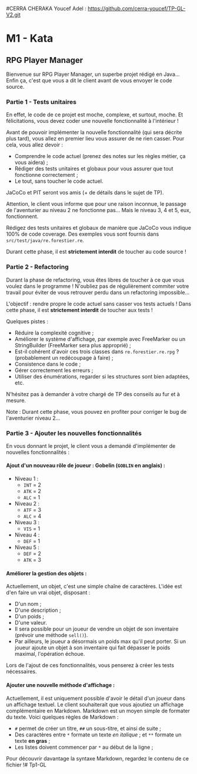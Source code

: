 #CERRA CHERAKA Youcef Adel : https://github.com/cerra-youcef/TP-GL-V2.git

# M1 - Kata

## RPG Player Manager

Bienvenue sur RPG Player Manager, un superbe projet rédigé en Java... Enfin ça, c'est que vous a dit le client avant de
vous envoyer le code source.

### Partie 1 - Tests unitaires

En effet, le code de ce projet est moche, complexe, et surtout, moche. Et félicitations, vous devez coder une nouvelle
fonctionnalité à l'intérieur !

Avant de pouvoir implémenter la nouvelle fonctionnalité (qui sera décrite plus tard), vous allez en premier lieu vous
assurer de ne rien casser. Pour cela, vous allez devoir :

- Comprendre le code actuel (prenez des notes sur les règles métier, ça vous aidera) ;
- Rédiger des tests unitaires et globaux pour vous assurer que tout fonctionne correctement ;
- Le tout, sans toucher le code actuel.

JaCoCo et PIT seront vos amis (+ de détails dans le sujet de TP).

Attention, le client vous informe que pour une raison inconnue, le passage de l'aventurier au niveau 2 ne fonctionne
pas... Mais le niveau 3, 4 et 5, eux, fonctionnent.

Rédigez des tests unitaires et globaux de manière que JaCoCo vous indique 100% de code coverage. Des exemples vous
sont fournis dans `src/test/java/re.forestier.re`.

Durant cette phase, il est **strictement interdit** de toucher au code source !

### Partie 2 - Refactoring

Durant la phase de refactoring, vous êtes libres de toucher à ce que vous voulez dans le programme ! N'oubliez pas de
régulièrement commiter votre travail pour éviter de vous retrouver perdu dans un refactoring impossible...

L'objectif : rendre propre le code actuel sans casser vos tests actuels ! Dans cette phase, il est **strictement
interdit** de toucher aux tests !

Quelques pistes :

- Réduire la complexité cognitive ;
- Améliorer le système d'affichage, par exemple avec FreeMarker ou un StringBuilder (FreeMarker sera plus approprié) ;
- Est-il cohérent d'avoir ces trois classes dans `re.forestier.re.rpg` ? (probablement un redécoupage à faire) ;
- Consistence dans le code ;
- Gérer correctement les erreurs ;
- Utiliser des énumérations, regarder si les structures sont bien adaptées, etc.

N'hésitez pas à demander à votre chargé de TP des conseils au fur et à mesure.

Note : Durant cette phase, vous pouvez en profiter pour corriger le bug de l'aventurier niveau 2...

### Partie 3 - Ajouter les nouvelles fonctionnalités

En vous donnant le projet, le client vous a demandé d'implémenter de nouvelles fonctionnalités :

#### Ajout d'un nouveau rôle de joueur : Gobelin (`GOBLIN` en anglais) :

- Niveau 1 :
  - `INT` = 2
  - `ATK` = 2
  - `ALC` = 1
- Niveau 2 :
  - `ATF` = 3
  - `ALC` = 4
- Niveau 3 :
  - `VIS` = 1
- Niveau 4 :
  - `DEF` = 1
- Niveau 5 :
  - `DEF` = 2
  - `ATK` = 3

#### Améliorer la gestion des objets :

Actuellement, un objet, c'est une simple chaîne de caractères. L'idée est d'en faire un vrai objet, disposant :

- D'un nom ;
- D'une description ;
- D'un poids ;
- D'une valeur.
- Il sera possible pour un joueur de vendre un objet de son inventaire (prévoir une méthode `sell()`).
- Par ailleurs, le joueur a désormais un poids max qu'il peut porter. Si un joueur ajoute un objet à son inventaire qui
  fait dépasser le poids maximal, l'opération échoue.

Lors de l'ajout de ces fonctionnalités, vous penserez à créer les tests nécessaires.

#### Ajouter une nouvelle méthode d'affichage :

Actuellement, il est uniquement possible d'avoir le détail d'un joueur dans un affichage textuel. Le client souhaiterait
que vous ajoutiez un affichage complémentaire en Markdown. Markdown est un moyen simple de formater du texte. Voici
quelques règles de Markdown :

- `#` permet de créer un titre, `##` un sous-titre, et ainsi de suite ;
- Des caractères entre `*` formate un texte _en italique_ ; et `**` formate un texte **en gras** ;
- Les listes doivent commencer par `*` au début de la ligne ;

Pour découvrir davantage la syntaxe Markdown, regardez le contenu de ce fichier !# Tp1-GL
